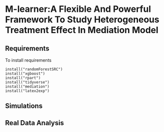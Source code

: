 # M-learner:A Flexible And Powerful Framework To Study Heterogeneous Treatment Effect In Mediation Model

## Requirements
To install requirements
```setup
install("randomForestSRC")
install("xgboost")
install("rpart")
install("tidyverse")
install("mediation")
install("latex2exp")
```
## Simulations


## Real Data Analysis
